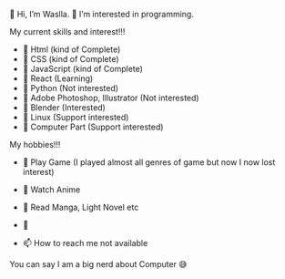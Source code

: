👋 Hi, I’m Waslla.
👀 I’m interested in programming.
  
My current skills and interest!!!
  
- 🌱 Html (kind of Complete)
- 🌱 CSS (kind of Complete)
- 🌱 JavaScript (kind of Complete)
- 🌱 React (Learning)
- 🌱 Python (Not interested)
- 🌱 Adobe Photoshop, Illustrator (Not interested)
- 🌱 Blender (Interested)
- 🌱 Linux (Support interested)
- 🌱 Computer Part (Support interested)

My hobbies!!!

- 🛑 Play Game (I played almost all genres of game but now I now lost interest)
- 🛑 Watch Anime
- 🛑 Read Manga, Light Novel etc


- 💞️
- 📫 How to reach me not available

You can say I am a big nerd about Computer 😅

<!---
Wasib2005/Wasib2005 is a ✨ special ✨ repository because its `README.md` (this file) appears on your GitHub profile.
You can click the Preview link to take a look at your changes.
--->
